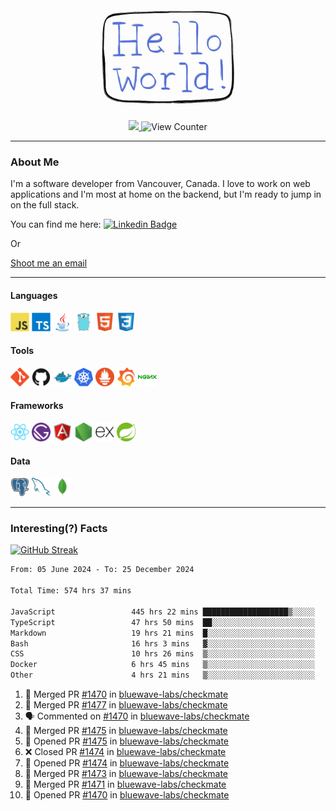 <div align="center">
    <img src="./img/hello_world.webp" height="200px" width="">
    <div>
        <a href="https://www.linkedin.com/in/ajhollid">
            <img src="https://img.shields.io/badge/LinkedIn-blue"/>
        </a>
        <img src="https://komarev.com/ghpvc/?username=ajhollid&color=yellow" alt="View Counter">
    </div>
</div>

---

### About Me

I'm a software developer from Vancouver, Canada. I love to work on web applications and I'm most at home on the backend, but I'm ready to jump in on the full stack.

You can find me here: [![Linkedin Badge](https://img.shields.io/badge/-ajhollid-blue?style=flat&logo=Linkedin&logoColor=white)](https://www.linkedin.com/in/ajhollid)

Or

[Shoot me an email](mailto:ajhollid@gmail.com)

---

#### Languages

<div>
    <img src="./img/devicons/javascript-original.svg" width=30 height=30 alt="JavaScript">
    <img src="/img/devicons/typescript-original.svg" width=30 height=30 alt="TypeScript">
    <img src="./img/devicons/java-original.svg" width=30 height=30 alt="Java">
    <img src="./img/devicons/go-original.svg" width=30 height=30 alt="Golang">
    <img src="./img/devicons/html5-original.svg" width=30 height=30 alt="HTML 5">
    <img src="./img/devicons/css3-original.svg" width=30 height=30 alt="CSS 3">
</div>

#### Tools

<div>
    <img src="./img/devicons/git-original.svg" width=30 height=30 alt="Git">
    <img src="./img/devicons/github-original.svg" width=30 height=30 alt="Github">
    <img src="./img/devicons/docker-original.svg" width=30 
    height=30 alt="Docker">
    <img src="./img/devicons/kubernetes-original.svg" width=30 height=30 alt="K8">
    <img src="./img/devicons/prometheus-original.svg" width=30 height=30 alt="Prometheus">
    <img src="./img/devicons/grafana-original.svg" width=30 height=30 alt="Grafana">
    <img src="./img/devicons/nginx-original.svg" width=30 height=30 alt="Nginx">
</div>

#### Frameworks

<div>
    <img src="./img/devicons/react-original.svg" width=30 height=30 alt="React">
    <img src="./img/devicons/gatsby-original.svg" width=30 height=30 alt="Gatsby">
    <img src="./img/devicons/angularjs-original.svg" width=30 height=30 alt="AngularJS">
    <img src="./img/devicons/nodejs-original.svg" width=30 height=30 alt="NodeJS">
    <img src="./img/devicons/express-original.svg" width=30 height=30 alt="Express">
    <img src="./img/devicons/spring-original.svg" width=30 height=30 alt="Spring">
</div>

#### Data

<div>
    <img src="./img/devicons/postgresql-original.svg" width=30 height=30 alt="Postgresql">
    <img src="./img/devicons/mysql-original.svg" width=30 height=30 alt="Mysql">
    <img src="./img/devicons/mongodb-original.svg" width=30 height=30 alt="MongoDB">
</div>

---

### Interesting(?) Facts

[![GitHub Streak](http://github-readme-streak-stats.herokuapp.com?user=ajhollid)](https://git.io/streak-stats)

 <!--START_SECTION:waka-->

```txt
From: 05 June 2024 - To: 25 December 2024

Total Time: 574 hrs 37 mins

JavaScript                 445 hrs 22 mins ███████████████████▒░░░░░   76.92 %
TypeScript                 47 hrs 50 mins  ██░░░░░░░░░░░░░░░░░░░░░░░   08.26 %
Markdown                   19 hrs 21 mins  █░░░░░░░░░░░░░░░░░░░░░░░░   03.34 %
Bash                       16 hrs 3 mins   ▓░░░░░░░░░░░░░░░░░░░░░░░░   02.77 %
CSS                        10 hrs 26 mins  ▒░░░░░░░░░░░░░░░░░░░░░░░░   01.80 %
Docker                     6 hrs 45 mins   ▒░░░░░░░░░░░░░░░░░░░░░░░░   01.17 %
Other                      4 hrs 21 mins   ▒░░░░░░░░░░░░░░░░░░░░░░░░   00.75 %
```

<!--END_SECTION:waka-->


<!--START_SECTION:activity-->
1. 🎉 Merged PR [#1470](https://github.com/bluewave-labs/checkmate/pull/1470) in [bluewave-labs/checkmate](https://github.com/bluewave-labs/checkmate)
2. 🎉 Merged PR [#1477](https://github.com/bluewave-labs/checkmate/pull/1477) in [bluewave-labs/checkmate](https://github.com/bluewave-labs/checkmate)
3. 🗣 Commented on [#1470](https://github.com/bluewave-labs/checkmate/pull/1470#issuecomment-2563231409) in [bluewave-labs/checkmate](https://github.com/bluewave-labs/checkmate)
4. 🎉 Merged PR [#1475](https://github.com/bluewave-labs/checkmate/pull/1475) in [bluewave-labs/checkmate](https://github.com/bluewave-labs/checkmate)
5. 💪 Opened PR [#1475](https://github.com/bluewave-labs/checkmate/pull/1475) in [bluewave-labs/checkmate](https://github.com/bluewave-labs/checkmate)
6. ❌ Closed PR [#1474](https://github.com/bluewave-labs/checkmate/pull/1474) in [bluewave-labs/checkmate](https://github.com/bluewave-labs/checkmate)
7. 💪 Opened PR [#1474](https://github.com/bluewave-labs/checkmate/pull/1474) in [bluewave-labs/checkmate](https://github.com/bluewave-labs/checkmate)
8. 🎉 Merged PR [#1473](https://github.com/bluewave-labs/checkmate/pull/1473) in [bluewave-labs/checkmate](https://github.com/bluewave-labs/checkmate)
9. 🎉 Merged PR [#1471](https://github.com/bluewave-labs/checkmate/pull/1471) in [bluewave-labs/checkmate](https://github.com/bluewave-labs/checkmate)
10. 💪 Opened PR [#1470](https://github.com/bluewave-labs/checkmate/pull/1470) in [bluewave-labs/checkmate](https://github.com/bluewave-labs/checkmate)
<!--END_SECTION:activity-->
